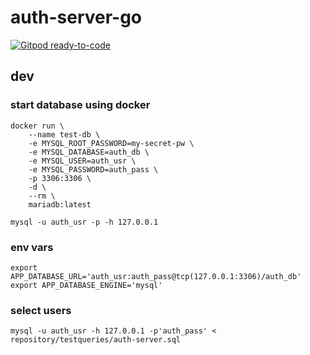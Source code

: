 # auth-server-go #

[![Gitpod ready-to-code](https://img.shields.io/badge/Gitpod-ready--to--code-blue?logo=gitpod)](https://gitpod.io/#https://bitbucket.org/Eldius/auth-server-go)

## dev ##


### start database using docker ##

```shell
docker run \
    --name test-db \
    -e MYSQL_ROOT_PASSWORD=my-secret-pw \
    -e MYSQL_DATABASE=auth_db \
    -e MYSQL_USER=auth_usr \
    -e MYSQL_PASSWORD=auth_pass \
    -p 3306:3306 \
    -d \
    --rm \
    mariadb:latest

mysql -u auth_usr -p -h 127.0.0.1

```

### env vars ###

```shell
export APP_DATABASE_URL='auth_usr:auth_pass@tcp(127.0.0.1:3306)/auth_db'
export APP_DATABASE_ENGINE='mysql'

```

### select users ###

```shell
mysql -u auth_usr -h 127.0.0.1 -p'auth_pass' < repository/testqueries/auth-server.sql
```
